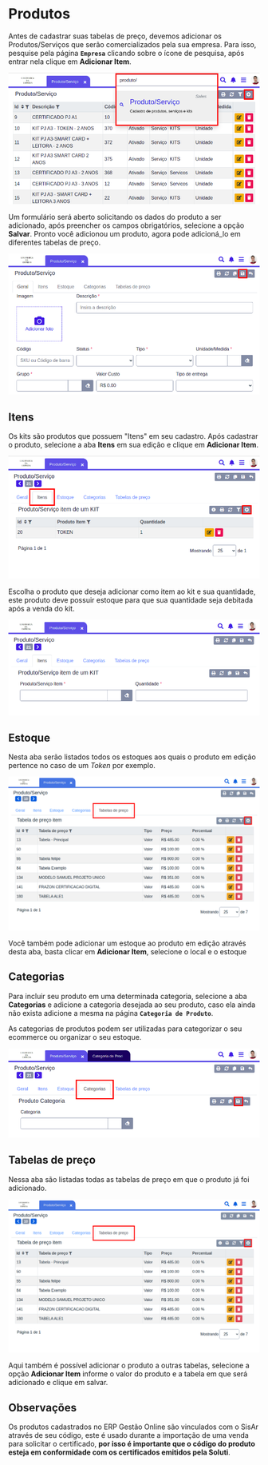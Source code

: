# Produtos

Antes de cadastrar suas tabelas de preço, devemos adicionar os Produtos/Serviços que serão comercializados pela sua empresa. Para isso, pesquise pela página **`Empresa`** clicando sobre o ícone de pesquisa, após entrar nela clique em **Adicionar Item**.

![](/ERP/assets/manuais_de_uso/produtos/1_produto.png)

Um formulário será aberto solicitando os dados do produto a ser adicionado, após preencher os campos obrigatórios, selecione a opção **Salvar**. Pronto você adicionou um produto, agora pode adicioná_lo em diferentes tabelas de preço.

![](/ERP/assets/manuais_de_uso/produtos/2_produto.png)

## Itens

Os kits são produtos que possuem "Itens" em seu cadastro. Após cadastrar o produto, selecione a aba **Itens** em sua edição e clique em **Adicionar Item**.

![](/ERP/assets/manuais_de_uso/produtos/3_produto.png)

 Escolha o produto que deseja adicionar como item ao kit e sua quantidade, este produto deve possuir estoque para que sua quantidade seja debitada após a venda do kit.

![](/ERP/assets/manuais_de_uso/produtos/4_produto.png)

## Estoque

Nesta aba serão listados todos os estoques aos quais o produto em edição pertence no caso de um *Token* por exemplo.

![](/ERP/assets/manuais_de_uso/produtos/6_produto.png)

Você também pode adicionar um estoque ao produto em edição através desta aba, basta clicar em **Adicionar Item**, selecione o local e o estoque

## Categorias

Para incluir seu produto em uma determinada categoria, selecione a aba **Categorias** e adicione a categoria desejada ao seu produto, caso ela ainda não exista adicione a mesma na página **`Categoria de Produto`**.

As categorias de produtos podem ser utilizadas para categorizar o seu ecommerce ou organizar o seu estoque.

![](/ERP/assets/manuais_de_uso/produtos/5_produto.png)

## Tabelas de preço

Nessa aba são listadas todas as tabelas de preço em que o produto já foi adicionado.

![](/ERP/assets/manuais_de_uso/produtos/6_produto.png)

Aqui também é possível adicionar o produto a outras tabelas, selecione a opção **Adicionar Item** informe o valor do produto e a tabela em que será adicionado e clique em salvar.

## Observações

Os produtos cadastrados no ERP Gestão Online são vinculados com o SisAr através de seu código, este é usado durante a importação de uma venda para solicitar o certificado, **por isso é importante que o código do produto esteja em conformidade com os certificados emitidos pela Soluti**.